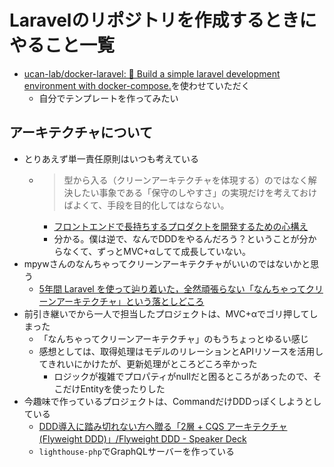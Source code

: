 # Laravelのリポジトリを作成するときにやること一覧

- [ucan-lab/docker-laravel: 🐳 Build a simple laravel development environment with docker-compose.](https://github.com/ucan-lab/docker-laravel)を使わせていただく
	- 自分でテンプレートを作ってみたい

## アーキテクチャについて

- とりあえず単一責任原則はいつも考えている
	- > 型から入る（クリーンアーキテクチャを体現する）のではなく解決したい事象である「保守のしやすさ」の実現だけを考えておけばよくて、手段を目的化してはならない。
		- [フロントエンドで長持ちするプロダクトを開発するための心構え](https://zenn.dev/okunokentaro/articles/01fs3mqbcsdr77khmnm7k8crz8)
		- 分かる。僕は逆で、なんでDDDをやるんだろう？ということが分からなくて、ずっとMVC+αしてて成長していない。
- mpywさんのなんちゃってクリーンアーキテクチャがいいのではないかと思う
	- [5年間 Laravel を使って辿り着いた，全然頑張らない「なんちゃってクリーンアーキテクチャ」という落としどころ](https://zenn.dev/mpyw/articles/ce7d09eb6d8117#%E3%83%86%E3%82%B9%E3%83%88%E3%81%A9%E3%81%86%E3%81%99%E3%82%8B%E3%81%AE%EF%BC%9F)
- 前引き継いでから一人で担当したプロジェクトは、MVC+αでゴリ押してしまった
	- 「なんちゃってクリーンアーキテクチャ」のもうちょっとゆるい感じ
	- 感想としては、取得処理はモデルのリレーションとAPIリソースを活用してきれいにかけたが、更新処理がところどころ辛かった
		- ロジックが複雑でプロパティがnullだと困るところがあったので、そこだけEntityを使ったりした
- 今趣味で作っているプロジェクトは、CommandだけDDDっぽくしようとしている
	- [DDD導入に踏み切れない方へ贈る「2層 + CQS アーキテクチャ(Flyweight DDD)」/Flyweight DDD - Speaker Deck](https://speakerdeck.com/hirodragon112/flyweight-ddd?slide=73)
	- `lighthouse-php`でGraphQLサーバーを作っている